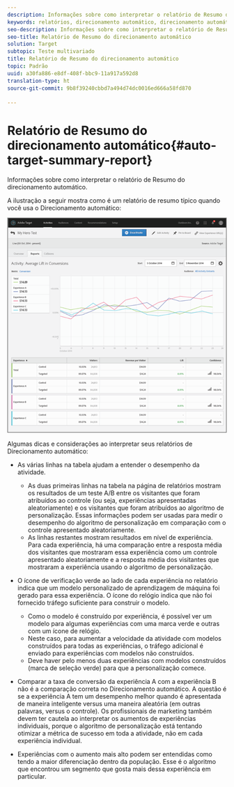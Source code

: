 ```yaml
---
description: Informações sobre como interpretar o relatório de Resumo do direcionamento automático.
keywords: relatórios, direcionamento automático, direcionamento automático, AT
seo-description: Informações sobre como interpretar o relatório de Resumo do direcionamento automático.
seo-title: Relatório de Resumo do direcionamento automático
solution: Target
subtopic: Teste multivariado
title: Relatório de Resumo do direcionamento automático
topic: Padrão
uuid: a30fa886-e8df-408f-bbc9-11a917a592d8
translation-type: ht
source-git-commit: 9b8f39240cbbd7a494d74dc0016ed666a58fd870

---
```



# Relatório de Resumo do direcionamento automático{#auto-target-summary-report}

Informações sobre como interpretar o relatório de Resumo do direcionamento automático.

A ilustração a seguir mostra como é um relatório de resumo típico quando você usa o Direcionamento automático:

![](assets/autotarget.png)

Algumas dicas e considerações ao interpretar seus relatórios de Direcionamento automático:

* As várias linhas na tabela ajudam a entender o desempenho da atividade.

   * As duas primeiras linhas na tabela na página de relatórios mostram os resultados de um teste A/B entre os visitantes que foram atribuídos ao controle (ou seja, experiências apresentadas aleatoriamente) e os visitantes que foram atribuídos ao algoritmo de personalização. Essas informações podem ser usadas para medir o desempenho do algoritmo de personalização em comparação com o controle apresentado aleatoriamente.
   * As linhas restantes mostram resultados em nível de experiência. Para cada experiência, há uma comparação entre a resposta média dos visitantes que mostraram essa experiência como um controle apresentado aleatoriamente e a resposta média dos visitantes que mostraram a experiência usando o algoritmo de personalização.

* O ícone de verificação verde ao lado de cada experiência no relatório indica que um modelo personalizado de aprendizagem de máquina foi gerado para essa experiência. O ícone do relógio indica que não foi fornecido tráfego suficiente para construir o modelo.

   * Como o modelo é construído por experiência, é possível ver um modelo para algumas experiências com uma marca verde e outras com um ícone de relógio.
   * Neste caso, para aumentar a velocidade da atividade com modelos construídos para todas as experiências, o tráfego adicional é enviado para experiências com modelos não construídos.
   * Deve haver pelo menos duas experiências com modelos construídos (marca de seleção verde) para que a personalização comece.

* Comparar a taxa de conversão da experiência A com a experiência B não é a comparação correta no Direcionamento automático. A questão é se a experiência A tem um desempenho melhor quando é apresentada de maneira inteligente versus uma maneira aleatória (em outras palavras, versus o controle). Os profissionais de marketing também devem ter cautela ao interpretar os aumentos de experiências individuais, porque o algoritmo de personalização está tentando otimizar a métrica de sucesso em toda a atividade, não em cada experiência individual.
* Experiências com o aumento mais alto podem ser entendidas como tendo a maior diferenciação dentro da população. Esse é o algoritmo que encontrou um segmento que gosta mais dessa experiência em particular.

